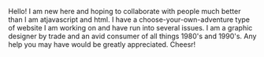 Hello! I am new here and hoping to collaborate with people much better than I am atjavascript and html. I have a choose-your-own-adventure type of website I am working on and have run into several issues. 
I am a graphic designer by trade and an avid consumer of all things 1980's and 1990's. Any help you may have would be greatly appreciated. Cheesr!
